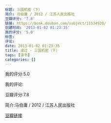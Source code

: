 ```yaml
---
标题: 三国机密（下）
简介: 马伯庸 / 2012 / 江苏人民出版社
豆瓣评分: '7.8'
链接: https://book.douban.com/subject/11534920/
创建时间: '2013-01-02 01:23:35'
我的评分: '5.0'
标签:
评论:
date: 2013-01-02 01:23:35
title: 读过 - 三国机密（下）
tags: [读书]
categories: []
---
```


我的评分:5.0

我的评论:

豆瓣评分:7.8

简介:马伯庸 / 2012 / 江苏人民出版社

[豆瓣链接](https://book.douban.com/subject/11534920/)

